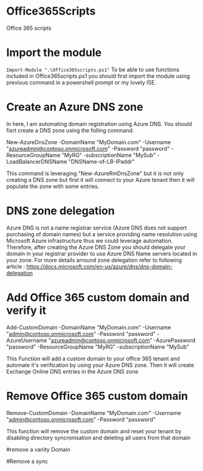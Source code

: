 # Office365Scripts
Office 365 scripts

# Import the module
`Import-Module ".\Office365scripts.ps1"`
To be able to use functions included in Office365scripts.ps1 you should first import the module using previous command in a powershell prompt or my lovely ISE.

# Create an Azure DNS zone
In here, I am automating domain registration using Azure DNS. You should fisrt create a DNS zone using the folling command.

New-AzureDnsZone -DomainName "MyDomain.com" -Username "azureadmin@contoso.onmicrosoft.com" -Password "password" -ResourceGroupName "MyRG" -subscriptionName "MySub" -LoadBalancerDNSName "DNSName-of-LB-IPaddr"

This command is leveraging "New-AzureRmDnsZone" but it is not only creating a DNS zone but first it will connect to your Azure tenant then it will populate the zone with some entries.

# DNS zone delegation
Azure DNS is not a name registrar service (Azure DNS does not support purchasing of domain names) but a service providing name resolution using Microsoft Azure infrastructure thus we could leverage automation.
Therefore, after creating the Azure DNS Zone you should delegate your domain in your registrar provider to use Azure DNS Name servers located in your zone. For more details arround zone delegation refer to following article :
https://docs.microsoft.com/en-us/azure/dns/dns-domain-delegation

# Add Office 365 custom domain and verify it

Add-CustomDomain -DomainName "MyDomain.com" -Username "admin@contoso.onmicrosoft.com" -Password "password" -AzureUsername "azureadmin@contoso.onmicrosoft.com" -AzurePassword "password" -ResourceGroupName "MyRG" -subscriptionName "MySub"

This Function will add a custom domain to your office 365 tenant and automate it's verification by using your Azure DNS zone. Then it will create Exchange Online DNS entries in the Azure DNS zone 

# Remove Office 365 custom domain
Remove-CustomDomain -DomainName "MyDomain.com" -Username "admin@contoso.onmicrosoft.com" -Password "password"

This function will remove the custom domain and reset your tenant by disabling directory syncronisation and deleting all users from that domain 






#remove a vanity Domain

#Remove a sync




